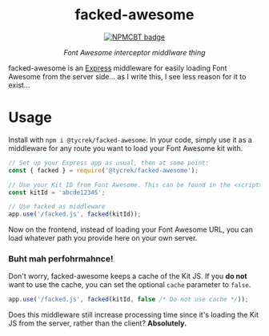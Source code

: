 [//]: # (NPM centered badge template START --------------------------------------------------)

<div align="center">

facked-awesome
===

[![NPMCBT badge]][NPMCBT link]

*Font Awesome interceptor middlware thing*
</div>

[NPMCBT badge]: https://img.shields.io/npm/v/@tycrek/facked-awesome?color=CB3837&label=%20View%20on%20NPM&logo=npm&style=for-the-badge
[NPMCBT link]: https://www.npmjs.com/package/@tycrek/facked-awesome

[//]: # (NPM centered badge template END ----------------------------------------------------)

facked-awesome is an [Express](https://expressjs.com/) middleware for easily loading Font Awesome from the server side... as I write this, I see less reason for it to exist...

# Usage

Install with `npm i @tycrek/facked-awesome`. In your code, simply use it as a middleware for any route you want to load your Font Awesome kit with.

```javascript
// Set up your Express app as usual, then at some point:
const { facked } = require('@tycrek/facked-awesome');

// Use your Kit ID from Font Awesome. This can be found in the <script> URL they provide.
const kitId = 'abcde12345';

// Use facked as middleware
app.use('/facked.js', facked(kitId));
```

Now on the frontend, instead of loading your Font Awesome URL, you can load whatever path you provide here on your own server.

### Buht mah perfohrmahnce!

Don't worry, facked-awesome keeps a cache of the Kit JS. If you **do not** want to use the cache, you can set the optional `cache` parameter to `false`.

```javascript
app.use('/facked.js', facked(kitId, false /* Do not use cache */));
```

Does this middleware still increase processing time since it's loading the Kit JS from the server, rather than the client? **Absolutely.**
